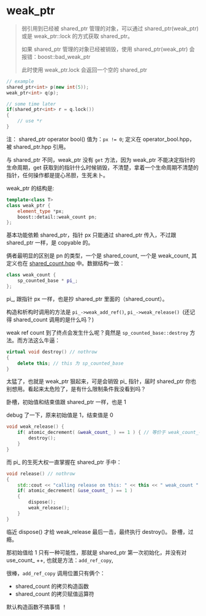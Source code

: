 # weak_ptr

> 弱引用到已经被 shared_ptr 管理的对象，可以通过 shared_ptr(weak_ptr) 或是 weak_ptr::lock 的方式获取 shared_ptr。
>
> 如果 shared_ptr 管理的对象已经被销毁，使用 shared_ptr(weak_ptr) 会报错：boost::bad_weak_ptr
>
> 此时使用 weak_ptr.lock 会返回一个空的  shared_ptr

```c++
// example
shared_ptr<int> p(new int(5));
weak_ptr<int> q(p);

// some time later
if(shared_ptr<int> r = q.lock())
{
    // use *r
}
```

注： shared_ptr operator bool() 值为：`px != 0`; 定义在 operator_bool.hpp，被 shared_ptr.hpp 引用。

与 shared_ptr 不同，weak_ptr 没有 `get` 方法，因为 weak_ptr 不能决定指针的生命周期，get 获取到的指针什么时候销毁，不清楚，拿着一个生命周期不清楚的指针，任何操作都是提心吊胆，生死未卜。

weak_ptr 的结构是:

```c++
template<class T>
class weak_ptr {
	element_type *px;
	boost::detail::weak_count pn;
};
```

基本功能依赖 shared_ptr，指针 px 只能通过 shared_ptr 传入，不过跟 shared_ptr 一样，是 copyable 的。

俩者最明显的区别是 pn 的类型，一个是 shared_count, 一个是 weak_count, 其定义也在 [shared_count.hpp](https://github.com/boostorg/smart_ptr/blob/5dd84ea389d8fb1b88a06303c866c11577a5594b/include/boost/smart_ptr/detail/shared_count.hpp)  中。数据结构一致：

```c++
class weak_count {
	sp_counted_base * pi_;
};
```

pi_, 跟指针 px 一样，也是抄 shared_ptr 里面的（shared_count）。

构造和析构时调用的方法是 `pi_->weak_add_ref()`, `pi_->weak_release() `(还记得 shared_count 调用的是什么吗？)

weak ref count 到了终点会发生什么呢？竟然是 `sp_counted_base::destroy` 方法。而方法这么牛逼：

```c++
virtual void destroy() // nothrow
{
	delete this; // this 为 sp_counted_base
}
```

太猛了，也就是 weak_ptr 狠起来，可是会销毁 pi_ 指针，届时 shared_ptr 你也别想用。看起来太危险了，是有什么限制条件我没看到吗？

卧槽，初始值和结束值跟 shared_ptr 一样，也是  1

 debug 了一下，原来初始值是 1，结束值是 0

```c++
void weak_release() { 
    if( atomic_decrement( &weak_count_ ) == 1 ) { // 等价于 weak_count_-- == 1
        destroy();
    }   
}
```

而 pi_ 的生死大权一直掌握在 shared_ptr 手中：

```c++
void release() // nothrow
{
    std::cout << "calling release on this: " << this << " weak_count " << weak_count_  << std::endl;
    if( atomic_decrement( &use_count_ ) == 1 )
    {
        dispose();
        weak_release();
    }
}
```

临近 dispose() 才给 weak_release 最后一击，最终执行 destroy()。 卧槽，过瘾。

那初始值给 1 只有一种可能性，那就是 shared_ptr 第一次初始化，并没有对 use_count_ ++, 也就是方法：`add_ref_copy`,

很棒，`add_ref_copy` 调用位置只有俩个：

* shared_count 的拷贝构造函数
* shared_count 的拷贝赋值运算符

默认构造函数不搞事情 ！